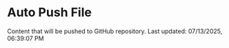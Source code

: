 # Auto Push File

Content that will be pushed to GitHub repository.
Last updated: 07/13/2025, 06:39:07 PM
